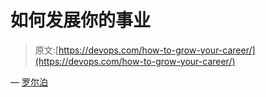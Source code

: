 # 如何发展你的事业

> 原文:[https://devops.com/how-to-grow-your-career/](https://devops.com/how-to-grow-your-career/)

— [罗尔泊](https://devops.com/author/breselman/)
